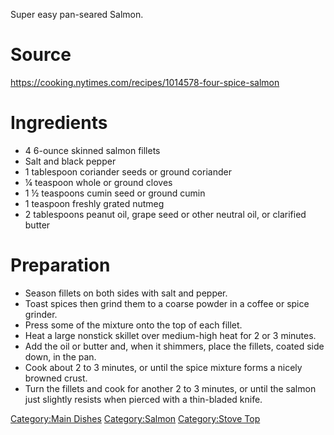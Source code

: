 Super easy pan-seared Salmon.

# Source

<https://cooking.nytimes.com/recipes/1014578-four-spice-salmon>

# Ingredients

-   4 6-ounce skinned salmon fillets
-   Salt and black pepper
-   1 tablespoon coriander seeds or ground coriander
-   ¼ teaspoon whole or ground cloves
-   1 ½ teaspoons cumin seed or ground cumin
-   1 teaspoon freshly grated nutmeg
-   2 tablespoons peanut oil, grape seed or other neutral oil, or
    clarified butter

# Preparation

-   Season fillets on both sides with salt and pepper.
-   Toast spices then grind them to a coarse powder in a coffee or spice
    grinder.
-   Press some of the mixture onto the top of each fillet.
-   Heat a large nonstick skillet over medium-high heat for 2 or 3
    minutes.
-   Add the oil or butter and, when it shimmers, place the fillets,
    coated side down, in the pan.
-   Cook about 2 to 3 minutes, or until the spice mixture forms a nicely
    browned crust.
-   Turn the fillets and cook for another 2 to 3 minutes, or until the
    salmon just slightly resists when pierced with a thin-bladed knife.

[Category:Main Dishes](Category:Main_Dishes "wikilink")
[Category:Salmon](Category:Salmon "wikilink") [Category:Stove
Top](Category:Stove_Top "wikilink")